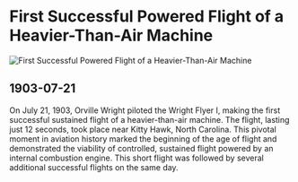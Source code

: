# First Successful Powered Flight of a Heavier-Than-Air Machine

![First Successful Powered Flight of a Heavier-Than-Air Machine](https://www.nasa.gov/wp-content/uploads/2023/12/first-powered-flight-1-wright-brothers-first-flight-dec-17-1903.jpg)

## 1903-07-21

On July 21, 1903, Orville Wright piloted the Wright Flyer I, making the first successful sustained flight of a heavier-than-air machine. The flight, lasting just 12 seconds, took place near Kitty Hawk, North Carolina.  This pivotal moment in aviation history marked the beginning of the age of flight and demonstrated the viability of controlled, sustained flight powered by an internal combustion engine. This short flight was followed by several additional successful flights on the same day.